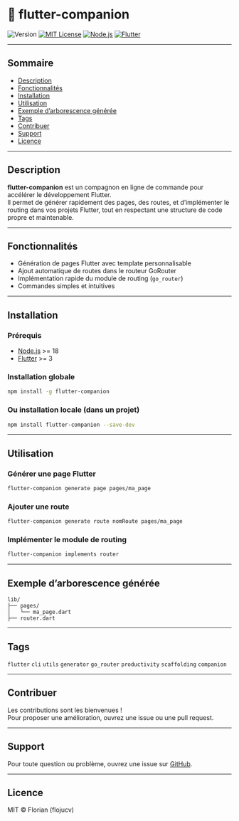 # 🚀 flutter-companion

![Version](https://img.shields.io/badge/version-1.0.0-orange.svg)
[![MIT License](https://img.shields.io/badge/license-MIT-blue.svg)](LICENSE)
[![Node.js](https://img.shields.io/badge/node-%3E=18.0.0-green.svg)](https://nodejs.org/)
[![Flutter](https://img.shields.io/badge/flutter-%3E=3.0.0-blue.svg)](https://flutter.dev/)

---

## Sommaire

- [Description](#description)
- [Fonctionnalités](#fonctionnalités)
- [Installation](#installation)
- [Utilisation](#utilisation)
- [Exemple d’arborescence générée](#exemple-darborescence-générée)
- [Tags](#tags)
- [Contribuer](#contribuer)
- [Support](#support)
- [Licence](#licence)

---

## Description

**flutter-companion** est un compagnon en ligne de commande pour accélérer le développement Flutter.  
Il permet de générer rapidement des pages, des routes, et d’implémenter le routing dans vos projets Flutter, tout en respectant une structure de code propre et maintenable.

---

## Fonctionnalités

- Génération de pages Flutter avec template personnalisable
- Ajout automatique de routes dans le routeur GoRouter
- Implémentation rapide du module de routing (`go_router`)
- Commandes simples et intuitives

---

## Installation

### Prérequis

- [Node.js](https://nodejs.org/) >= 18
- [Flutter](https://flutter.dev/) >= 3

### Installation globale

```bash
npm install -g flutter-companion
```

### Ou installation locale (dans un projet)

```bash
npm install flutter-companion --save-dev
```

---

## Utilisation

### Générer une page Flutter

```bash
flutter-companion generate page pages/ma_page
```

### Ajouter une route

```bash
flutter-companion generate route nomRoute pages/ma_page
```

### Implémenter le module de routing

```bash
flutter-companion implements router
```

---

## Exemple d’arborescence générée

```
lib/
├── pages/
│   └── ma_page.dart
├── router.dart
```

---

## Tags

`flutter` `cli` `utils` `generator` `go_router` `productivity` `scaffolding` `companion`

---

## Contribuer

Les contributions sont les bienvenues !  
Pour proposer une amélioration, ouvrez une issue ou une pull request.

---

## Support

Pour toute question ou problème, ouvrez une issue sur [GitHub](https://github.com/flojucv/flutter-companion/issues).

---

## Licence

MIT © Florian (flojucv)